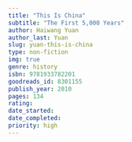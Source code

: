 ```yaml
---
title: "This Is China"
subtitle: "The First 5,000 Years"
author: Haiwang Yuan
author_last: Yuan
slug: yuan-this-is-china
type: non-fiction
img: true
genre: history
isbn: 9781933782201
goodreads_id: 8301155
publish_year: 2010
pages: 134
rating: 
date_started:
date_completed:
priority: high
---
```

